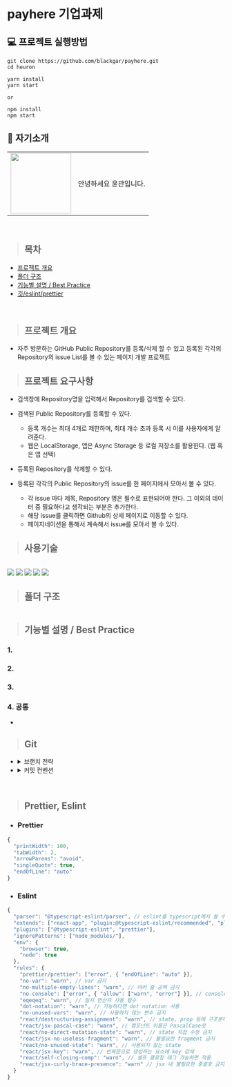 # payhere 기업과제

## 💻 프로젝트 실행방법

```
git clone https://github.com/blackgar/payhere.git
cd heuron

yarn install
yarn start

or

npm install
npm start
```

## 👋 자기소개

<table>
    <tr>
        <td height="140px" align="center"> 
          <a href="https://github.com/blackgar">
            <img src="https://avatars.githubusercontent.com/blackgar" width="140px" />
          </a> 
        </td>
        <td>
          안녕하세요 윤관입니다.<br>
        </td>
    </tr>
</table>
<br>

> ## 목차

- [프로젝트 개요](#프로젝트-개요)
- [폴더 구조](#폴더-구조)
- [기능별 설명 / Best Practice](#기능별-설명--best-practice)
- [깃/eslint/prettier](#Git)

<br>

> ## 프로젝트 개요

- 자주 방문하는 GitHub Public Repository를 등록/삭제 할 수 있고 등록된 각각의 Repository의 issue List를 볼 수 있는 페이지 개발 프로젝트

> ## 프로젝트 요구사항

- 검색창에 Repository명을 입력해서 Repository를 검색할 수 있다.

- 검색된 Public Repository를 등록할 수 있다.
  - 등록 개수는 최대 4개로 제한하며, 최대 개수 초과 등록 시 이를 사용자에게 알려준다.
  - 웹은 LocalStorage, 앱은 Async Storage 등 로컬 저장소를 활용한다. (웹 혹은 앱 선택)
- 등록된 Repository를 삭제할 수 있다.

- 등록된 각각의 Public Repository의 issue를 한 페이지에서 모아서 볼 수 있다.
  - 각 issue 마다 제목, Repository 명은 필수로 표현되어야 한다. 그 이외의 데이터 중 필요하다고 생각되는 부분은 추가한다.
  - 해당 issue를 클릭하면 Github의 상세 페이지로 이동할 수 있다.
  - 페이지네이션을 통해서 계속해서 issue를 모아서 볼 수 있다.

> ## 사용기술

 <br/>

<img src="https://img.shields.io/badge/javascript-F7DF1E?style=for-the-badge&logo=javascript&logoColor=white">
<img src="https://img.shields.io/badge/react-61DAFB?style=for-the-badge&logo=react&logoColor=white">
<img src="https://img.shields.io/badge/typescript-3178C6?style=for-the-badge&logo=typescript&logoColor=white">
<img src="https://img.shields.io/badge/recoil-3292f7?style=for-the-badge&logo=meta&logoColor=white"> 
<img src="https://img.shields.io/badge/styled-components-DB7093?style=for-the-badge&logo=styled-components&logoColor=white">

<br>

> ## 폴더 구조

```

```

> ## 기능별 설명 / Best Practice

### 1.

### 2.

### 3.

### 4. 공통

-

> ## Git

- <details>
    <summary>브랜치 전략</summary>

  - Main : 최종 완성 코드 업로드 브랜치
  - front/dev : 기능이 완성되거나 리팩토링이 진행된 기능별 브랜치 병합 브랜치
  - front/feat/api : API 호출 기능 구현 브랜치

  </details>

- <details>
    <summary>커밋 컨벤션</summary>
    
    - feat : 새로운 기능 추가될 때
    - fix : 버그 수정할 때
    - docs : 문서 수정
    - style : 코드 내용 변경 없이 포맷팅이나 세미콜론 등의 작은 코드 스타일 변경할 때
    - refactor : 코드 리팩토링 했을 때
    - test : 테스트 코드를 추가하거나 리팩토링할 때
    - chore : 빌드관련 수정이나 패키지 매니저 수정과 같은 개발 환경에 대한 수정사항이 발생할 때
    - remove : 파일이나 폴더 제거할 때
    - rename : 파일이나 폴더 이름 변경할 때
    - move : 파일이나 폴더 구조 변경할 때
    - clean : 코드 포맷팅, 디펜던시 제거, 세미콜론 누락, 코드 변경이 없는 경우
    - deps : 디펜던시 추가할 때

  </details>

<br>

> ## Prettier, Eslint

- ### Prettier

```javascript
{
  "printWidth": 100,
  "tabWidth": 2,
  "arrowParens": "avoid",
  "singleQuote": true,
  "endOfLine": "auto"
}
```

- ### Eslint

```javascript
{
  "parser": "@typescript-eslint/parser", // eslint를 typescript에서 쓸 수 있도록 변환
  "extends": ["react-app", "plugin:@typescript-eslint/recommended", "plugin:prettier/recommended"],
  "plugins": ["@typescript-eslint", "prettier"],
  "ignorePatterns": ["node_modules/"],
  "env": {
    "browser": true,
    "node": true
  },
  "rules": {
    "prettier/prettier": ["error", { "endOfLine": "auto" }],
    "no-var": "warn", // var 금지
    "no-multiple-empty-lines": "warn", // 여러 줄 공백 금지
    "no-console": ["error", { "allow": ["warn", "error"] }], // console.log() 금지
    "eqeqeq": "warn", // 일치 연산자 사용 필수
    "dot-notation": "warn", // 가능하다면 dot notation 사용
    "no-unused-vars": "warn", // 사용하지 않는 변수 금지
    "react/destructuring-assignment": "warn", // state, prop 등에 구조분해 할당 적용
    "react/jsx-pascal-case": "warn", // 컴포넌트 이름은 PascalCase로
    "react/no-direct-mutation-state": "warn", // state 직접 수정 금지
    "react/jsx-no-useless-fragment": "warn", // 불필요한 fragment 금지
    "react/no-unused-state": "warn", // 사용되지 않는 state
    "react/jsx-key": "warn", // 반복문으로 생성하는 요소에 key 강제
    "react/self-closing-comp": "warn", // 셀프 클로징 태그 가능하면 적용
    "react/jsx-curly-brace-presence": "warn" // jsx 내 불필요한 중괄호 금지
  }
}

```

<br>
